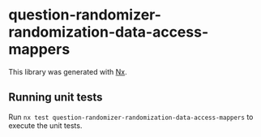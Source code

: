 # question-randomizer-randomization-data-access-mappers

This library was generated with [Nx](https://nx.dev).

## Running unit tests

Run `nx test question-randomizer-randomization-data-access-mappers` to execute the unit tests.
